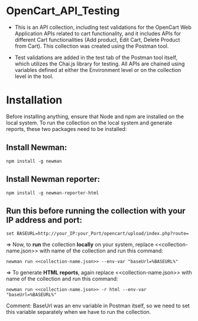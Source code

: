 # OpenCart_API_Testing

- This is an API collection, including test validations for the OpenCart Web Application APIs related to cart functionality, and it includes APIs for different Cart functionalities (Add product, Edit Cart, Delete Product from Cart). This collection was created using the Postman tool. 
  
- Test validations are added in the test tab of the Postman tool itself, which utilizes the Chai.js library for testing. All APIs are chained using variables defined at either the Environment level or on the collection level in the tool.

# Installation
Before installing anything, ensure that Node and npm are installed on the local system.
To run the collection on the local system and generate reports, these two packages need to be installed:
## Install Newman:
```
npm install -g newman
```
## Install Newman reporter: 
```
npm install -g newman-reporter-html
```
## Run this before running the collection with your IP address and port:
```
set BASEURL=http://your_IP:your_Port/opencart/upload/index.php?route=
```
=> Now, to **run** the collection **locally** on your system, replace <<collection-name.json>> with name of the collection and run this command: 
```
newman run <<collection-name.json>> --env-var "baseUrl=%BASEURL%"
```
=> To generate **HTML reports**, again replace <<collection-name.json>> with name of the collection and run this command:
```
newman run <<collection-name.json>> -r html --env-var "baseUrl=%BASEURL%"
```
Comment: BaseUrl was an env variable in Postman itself, so we need to set this variable separately when we have to run the collection.
